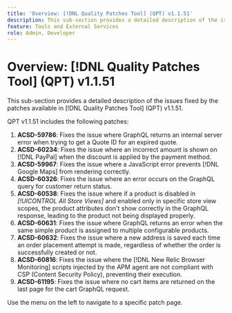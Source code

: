 ```yaml
---
title: 'Overview: [!DNL Quality Patches Tool] (QPT) v1.1.51'
description: This sub-section provides a detailed description of the issues fixed by the patches available in [!DNL Quality Patches Tool] (QPT) v1.1.51.
feature: Tools and External Services
role: Admin, Developer
---
```

# Overview: [!DNL Quality Patches Tool] (QPT) v1.1.51

This sub-section provides a detailed description of the issues fixed by the patches available in [!DNL Quality Patches Tool] (QPT) v1.1.51.

QPT v1.1.51 includes the following patches:

1. **ACSD-59786**: Fixes the issue where GraphQL returns an internal server error when trying to get a Quote ID for an expired quote.
1. **ACSD-60234**: Fixes the issue where an incorrect amount is shown on [!DNL PayPal] when the discount is applied by the payment method.
1. **ACSD-59967**: Fixes the issue where a JavaScript error prevents [!DNL Google Maps] from rendering correctly.
1. **ACSD-60326**: Fixes the issue where an error occurs on the GraphQL query for customer return status.
1. **ACSD-60538**: Fixes the issue where if a product is disabled in *[!UICONTROL All Store Views]* and enabled only in specific store view scopes, the product attributes don't show correctly in the GraphQL response, leading to the product not being displayed properly.
1. **ACSD-60631**: Fixes the issue where GraphQL returns an error when the same simple product is assigned to multiple configurable products.
1. **ACSD-60632**: Fixes the issue where a new address is saved each time an order placement attempt is made, regardless of whether the order is successfully created or not.
1. **ACSD-60816**: Fixes the issue where the [!DNL New Relic Browser Monitoring] scripts injected by the APM agent are not compliant with CSP (Content Security Policy), preventing their execution.
1. **ACSD-61195**: Fixes the issue where no cart items are returned on the last page for the cart GraphQL request.

Use the menu on the left to navigate to a specific patch page.

